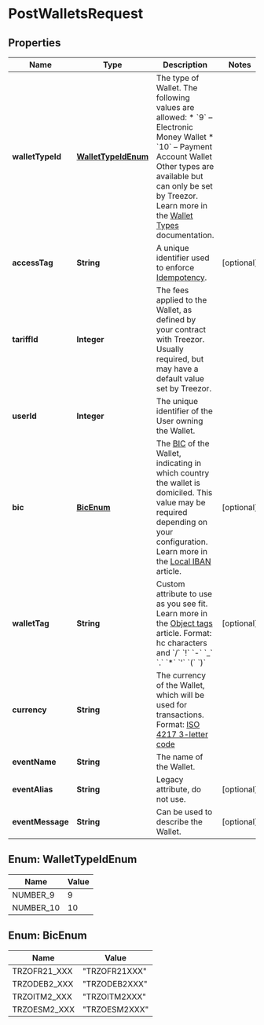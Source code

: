 

# PostWalletsRequest


## Properties

| Name | Type | Description | Notes |
|------------ | ------------- | ------------- | -------------|
|**walletTypeId** | [**WalletTypeIdEnum**](#WalletTypeIdEnum) | The type of Wallet. The following values are allowed: * &#x60;9&#x60; – Electronic Money Wallet * &#x60;10&#x60; – Payment Account Wallet  Other types are available but can only be set by Treezor. Learn more in the [Wallet Types](/guide/wallets/introduction.html#types-of-wallets) documentation.  |  |
|**accessTag** | **String** | A unique identifier used to enforce [Idempotency](/guide/api-basics/idempotency.html).  |  [optional] |
|**tariffId** | **Integer** | The fees applied to the Wallet, as defined by your contract with Treezor. Usually required, but may have a default value set by Treezor. |  |
|**userId** | **Integer** | The unique identifier of the User owning the Wallet. |  |
|**bic** | [**BicEnum**](#BicEnum) | The [BIC](/guide/overview/glossary.html#bank-identifier-code-bic) of the Wallet, indicating in which country the wallet is domiciled.   This value may be required depending on your configuration. Learn more in the [Local IBAN](/guide/wallets/iban.html#local-iban) article.  |  [optional] |
|**walletTag** | **String** | Custom attribute to use as you see fit. Learn more in the [Object tags](/guide/api-basics/objects-tags.html#objects-tags) article.  Format: hc characters and &#x60;/&#x60; &#x60;!&#x60; &#x60;-&#x60; &#x60;_&#x60; &#x60;.&#x60; &#x60;*&#x60; &#x60;&#39;&#x60; &#x60;(&#x60; &#x60;)&#x60;  |  [optional] |
|**currency** | **String** | The currency of the Wallet, which will be used for transactions.  Format: [ISO 4217 3-letter code](/guide/api-basics/data-format.html#currencies)  |  |
|**eventName** | **String** | The name of the Wallet. |  |
|**eventAlias** | **String** | Legacy attribute, do not use. |  [optional] |
|**eventMessage** | **String** | Can be used to describe the Wallet. |  [optional] |



## Enum: WalletTypeIdEnum

| Name | Value |
|---- | -----|
| NUMBER_9 | 9 |
| NUMBER_10 | 10 |



## Enum: BicEnum

| Name | Value |
|---- | -----|
| TRZOFR21_XXX | &quot;TRZOFR21XXX&quot; |
| TRZODEB2_XXX | &quot;TRZODEB2XXX&quot; |
| TRZOITM2_XXX | &quot;TRZOITM2XXX&quot; |
| TRZOESM2_XXX | &quot;TRZOESM2XXX&quot; |



